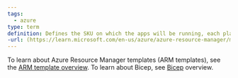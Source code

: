 ```yaml
---
tags:
  - azure
type: term
definition: Defines the SKU on which the apps will be running, each plan belongs to one region
-url: (https://learn.microsoft.com/en-us/azure/azure-resource-manager/management/overview)
---
```


To learn about Azure Resource Manager templates (ARM templates), see the [ARM template overview](https://learn.microsoft.com/en-us/azure/azure-resource-manager/templates/overview). To learn about Bicep, see [Bicep](https://learn.microsoft.com/en-us/azure/azure-resource-manager/bicep/overview) overview.